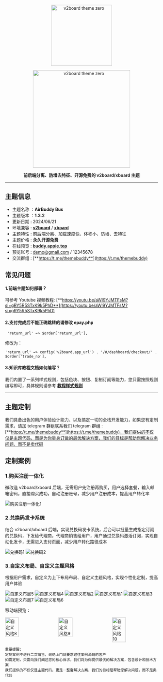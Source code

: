 <p align="center"><img src="https://github.com/vlesstop/v2board-theme-buddy/blob/main/AirBuddy.png?raw=true" alt="v2board theme zero" width="200" /></p>
<p align="center"><img src="https://raw.githubusercontent.com/vlesstop/v2board-theme-buddy/main/AirBuddy%20-%20Bus.png?raw=true" alt="v2board theme zero" width="320" /></p>
<p align="center"><b>前后端分离、防墙去特征、开源免费的 v2board/xboard 主题</b></p>


------------------------------

## 主题信息

*   主题名称 ：**AirBuddy Bus**
*   主题版本 ：**1.3.2**
*   更新日期 : 2024/06/21
*   环境兼容 : [**v2board**](https://github.com/wyx2685/v2board) / [**xboard**](https://github.com/cedar2025/Xboard)
*   主题特性 : 前后端分离、加载速度快、体积小、防墙、去特征
*   主题价格 : **永久开源免费**
*   在线预览 : [**buddy.appie.top**](https://buddy.appie.top/)
*   预览账号 : demo@gmail.com / 12345678
*   交流群组 : [**https://t.me/themebuddy**](https://t.me/themebuddy)

## 常见问题

#### 1.前端主题如何部署？

可参考 Youtube 视频教程: [**https://youtu.be/aWl9YJMTFsM?si=gRY5R5STxK9k5PhD**](https://youtu.be/aWl9YJMTFsM?si=gRY5R5STxK9k5PhD)

#### 2.支付完成后不能正确跳转的请修改 epay.php
```
 'return_url' => $order['return_url'], 
```
修改为：
```
'return_url' => config('v2board.app_url') . '/#/dashboard/checkout/' . $order['trade_no'], 
```

#### 3.知识库教程文档如何编写？

我们内置了一系列样式规则，包括色块、按钮、复制订阅等能力，您只需按照规则编写即可，具体规则请参考 [**教程样式规则**](教程样式规则.md)


------------------------------

## 主题定制

我们具备出色的用户体验设计能力、以及搞定一切的全栈开发能力，如果您有定制需求，请加 telegram 群组联系我们
telegram 群组 : [**https://t.me/themebuddy**](https://t.me/themebuddy)，我们提供的不仅仅是主题代码，而是为你量身订做的最优解决方案，我们的目标是帮助您解决业务问题，而不是卖代码

## 定制案例

### 1.购买注册一体化

微改造 v2board/xboard 后端，无需用户先注册再购买，用户选择套餐，输入邮箱密码，直接购买成功，自动注册账号，减少用户注册成本，提高用户转化率

![购买注册一体化1](custom01-01.jpg)

### 2.兑换码发卡系统

结合 v2board/xboard 后端，实现兑换码发卡系统，后台可以批量生成指定订阅的兑换码，下发给代理商，代理商销售给用户，用户通过兑换码激活订阅，实现自动化发卡，无需进入支付页面，减少用户转化路径成本

![兑换码1](custom02-01.png)
![兑换码2](custom02-02.png)

### 3.自定义布局、自定义主题风格

根据用户需求，自定义为上下布局布局、自定义主题风格，实现个性化定制，提高用户体验

![自定义布局5](custom3-5.jpg)
![自定义布局4](custom3-4.jpg)
![自定义布局2](custom3-2.jpg)
![自定义布局1](custom3-1.jpg)
![自定义布局3](custom3-3.jpg)
![自定义布局7](custom3-7.jpg)
![自定义布局6](custom3-6.jpg)

移动端预览：

<div style="display: flex; justify-content: space-between; align-items: flex-start;">
    <img src="custom3-8.jpg" alt="自定义风格8" width="30%">
    <img src="custom3-9.jpg" alt="自定义风格9" width="30%">
    <img src="custom3-10.jpg" alt="自定义风格10" width="30%">
</div>

```
重要提醒: 
定制案例不进行二次销售，谢绝上门就要求过往案例源码的客户
如需定制，只需向我们阐述您的核心诉求，我们将为你提供最优的解决方案，包含设计和技术方案
我们提供的不仅仅是主题代码，更是一整套解决方案，我们的目标是帮助您解决问题，而不是卖代码
```
